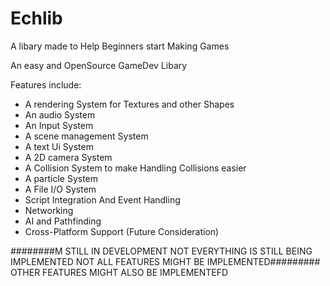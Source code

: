 # Echlib

A libary made to Help Beginners start Making Games

An easy and OpenSource GameDev Libary

Features include:

- A rendering System for Textures and other Shapes
- An audio System
- An Input System
- A scene management System
- A text Ui System
- A 2D camera System
- A Collision System to make Handling Collisions easier
- A particle System
- A File I/O System
- Script Integration And Event Handling
- Networking
- AI and Pathfinding
- Cross-Platform Support (Future Consideration)



########M STILL IN DEVELOPMENT NOT EVERYTHING IS STILL BEING IMPLEMENTED NOT ALL FEATURES MIGHT BE IMPLEMENTED#########
          OTHER FEATURES MIGHT ALSO BE IMPLEMENTEFD
